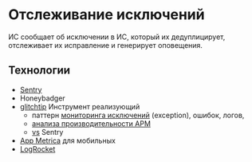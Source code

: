 # Отслеживание исключений

ИС сообщает об исключении в ИС, который их дедуплицирует, отслеживает их исправление и генерирует оповещения.

## Технологии

- [Sentry](../../../technology/observability/sentry.md)
- Honeybadger
- [glitchtip](https://glitchtip.com/) Инструмент реализующий 
	- паттерн [мониторинга исключений](../../arch/pattern/exception.handle.md) (exception), ошибок, логов, 
	- [анализа производительности APM](../../arch/system.class/apm.md)
	- [vs](https://habr.com/ru/companies/constanta/articles/706386/) Sentry
- [App Metrica](../../../technology/leads/app.metrica.md) для мобильных
- [LogRocket](../../../technology/observability/logrocket.md)